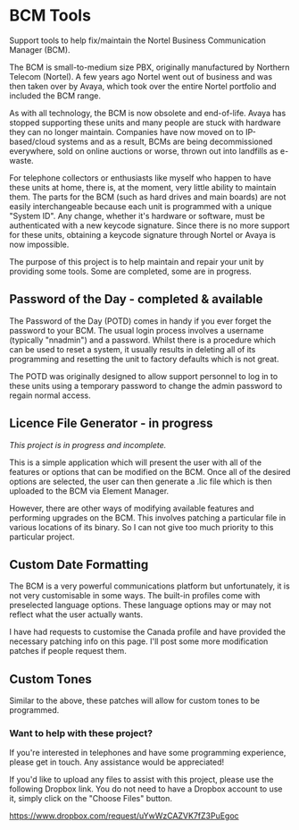 # BCM Tools
Support tools to help fix/maintain the Nortel Business Communication Manager (BCM).

The BCM is small-to-medium size PBX, originally manufactured by Northern Telecom (Nortel).  A few years ago Nortel went out of business and was then taken over by Avaya, which took over the entire Nortel portfolio and included the BCM range.  

As with all technology, the BCM is now obsolete and end-of-life.  Avaya has stopped supporting these units and many people are stuck with hardware they can no longer maintain.  Companies have now moved on to IP-based/cloud systems and as a result, BCMs are being decommissioned everywhere, sold on online auctions or worse, thrown out into landfills as e-waste.  

For telephone collectors or enthusiasts like myself who happen to have these units at home, there is, at the moment, very little ability to maintain them.  The parts for the BCM (such as hard drives and main boards) are not easily interchangeable because each unit is programmed with a unique "System ID".  Any change, whether it's hardware or software, must be authenticated with a new keycode signature.  Since there is no more support for these units, obtaining a keycode signature through Nortel or Avaya is now impossible.

The purpose of this project is to help maintain and repair your unit by providing some tools.  Some are completed, some are in progress.


## Password of the Day - completed & available
The Password of the Day (POTD) comes in handy if you ever forget the password to your BCM.  The usual login process involves a username (typically "nnadmin") and a password.  Whilst there is a procedure which can be used to reset a system, it usually results in deleting all of its programming and resetting the unit to factory defaults which is not great.

The POTD was originally designed to allow support personnel to log in to these units using a temporary password to change the admin password to regain normal access.


## Licence File Generator - in progress
*This project is in progress and incomplete.*

This is a simple application which will present the user with all of the features or options that can be modified on the BCM.  Once all of the desired options are selected, the user can then generate a .lic file which is then uploaded to the BCM via Element Manager.

However, there are other ways of modifying available features and performing upgrades on the BCM.  This involves patching a particular file in various locations of its binary.  So I can not give too much priority to this particular project.


## Custom Date Formatting
The BCM is a very powerful communications platform but unfortunately, it is not very customisable in some ways.  The built-in profiles come with preselected language options.  These language options may or may not reflect what the user actually wants.

I have had requests to customise the Canada profile and have provided the necessary patching info on this page.  I'll post some more modification patches if people request them.


## Custom Tones
Similar to the above, these patches will allow for custom tones to be programmed.


### Want to help with these project?
If you're interested in telephones and have some programming experience, please get in touch.  Any assistance would be appreciated!

If you'd like to upload any files to assist with this project, please use the following Dropbox link.  You do not need to have a Dropbox account to use it, simply click on the "Choose Files" button.

https://www.dropbox.com/request/uYwWzCAZVK7fZ3PuEgoc

